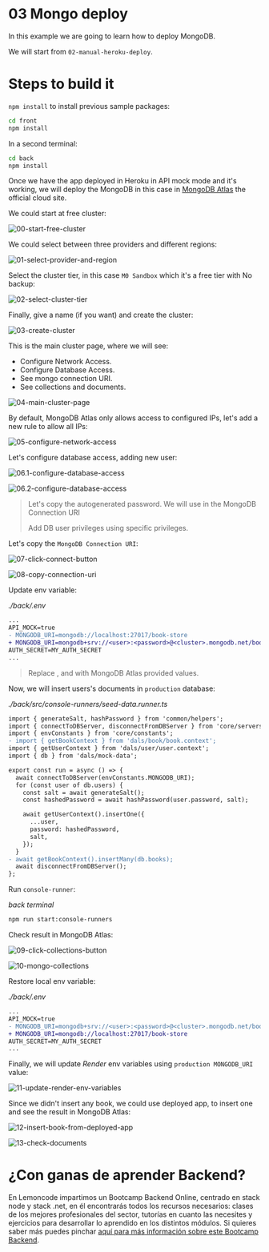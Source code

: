 # 03 Mongo deploy

In this example we are going to learn how to deploy MongoDB.

We will start from `02-manual-heroku-deploy`.

# Steps to build it

`npm install` to install previous sample packages:

```bash
cd front
npm install

```

In a second terminal:

```bash
cd back
npm install

```

Once we have the app deployed in Heroku in API mock mode and it's working, we will deploy the MongoDB in this case in [MongoDB Atlas](https://www.mongodb.com/cloud/atlas) the official cloud site.

We could start at free cluster:

![00-start-free-cluster](./readme-resources/00-start-free-cluster.png)

We could select between three providers and different regions:

![01-select-provider-and-region](./readme-resources/01-select-provider-and-region.png)

Select the cluster tier, in this case `M0 Sandbox` which it's a free tier with No backup:

![02-select-cluster-tier](./readme-resources/02-select-cluster-tier.png)

Finally, give a name (if you want) and create the cluster:

![03-create-cluster](./readme-resources/03-create-cluster.png)

This is the main cluster page, where we will see:

- Configure Network Access.
- Configure Database Access.
- See mongo connection URI.
- See collections and documents.

![04-main-cluster-page](./readme-resources/04-main-cluster-page.png)

By default, MongoDB Atlas only allows access to configured IPs, let's add a new rule to allow all IPs:

![05-configure-network-access](./readme-resources/05-configure-network-access.png)

Let's configure database access, adding new user:

![06.1-configure-database-access](./readme-resources/06.1-configure-database-access.png)

![06.2-configure-database-access](./readme-resources/06.2-configure-database-access.png)

> Let's copy the autogenerated password. We will use in the MongoDB Connection URI
>
> Add DB user privileges using specific privileges.

Let's copy the `MongoDB Connection URI`:

![07-click-connect-button](./readme-resources/07-click-connect-button.png)

![08-copy-connection-uri](./readme-resources/08-copy-connection-uri.png)

Update env variable:

_./back/.env_

```diff
...
API_MOCK=true
- MONGODB_URI=mongodb://localhost:27017/book-store
+ MONGODB_URI=mongodb+srv://<user>:<password>@<cluster>.mongodb.net/book-store?retryWrites=true&w=majority
AUTH_SECRET=MY_AUTH_SECRET
...

```

> Replace <user>, <password> and <cluster> with MongoDB Atlas provided values.

Now, we will insert users's documents in `production` database:

_./back/src/console-runners/seed-data.runner.ts_

```diff
import { generateSalt, hashPassword } from 'common/helpers';
import { connectToDBServer, disconnectFromDBServer } from 'core/servers';
import { envConstants } from 'core/constants';
- import { getBookContext } from 'dals/book/book.context';
import { getUserContext } from 'dals/user/user.context';
import { db } from 'dals/mock-data';

export const run = async () => {
  await connectToDBServer(envConstants.MONGODB_URI);
  for (const user of db.users) {
    const salt = await generateSalt();
    const hashedPassword = await hashPassword(user.password, salt);

    await getUserContext().insertOne({
      ...user,
      password: hashedPassword,
      salt,
    });
  }
- await getBookContext().insertMany(db.books);
  await disconnectFromDBServer();
};

```

Run `console-runner`:

_back terminal_

```bash
npm run start:console-runners
```

Check result in MongoDB Atlas:

![09-click-collections-button](./readme-resources/09-click-collections-button.png)

![10-mongo-collections](./readme-resources/10-mongo-collections.png)

Restore local env variable:

_./back/.env_

```diff
...
API_MOCK=true
- MONGODB_URI=mongodb+srv://<user>:<password>@<cluster>.mongodb.net/book-store?retryWrites=true&w=majority
+ MONGODB_URI=mongodb://localhost:27017/book-store
AUTH_SECRET=MY_AUTH_SECRET
...

```

Finally, we will update _Render_ env variables using `production MONGODB_URI` value:

![11-update-render-env-variables](./readme-resources/11-update-render-env-variables.png)

Since we didn't insert any book, we could use deployed app, to insert one and see the result in MongoDB Atlas:

![12-insert-book-from-deployed-app](./readme-resources/12-insert-book-from-deployed-app.png)

![13-check-documents](./readme-resources/13-check-documents.png)

# ¿Con ganas de aprender Backend?

En Lemoncode impartimos un Bootcamp Backend Online, centrado en stack node y stack .net, en él encontrarás todos los recursos necesarios: clases de los mejores profesionales del sector, tutorías en cuanto las necesites y ejercicios para desarrollar lo aprendido en los distintos módulos. Si quieres saber más puedes pinchar [aquí para más información sobre este Bootcamp Backend](https://lemoncode.net/bootcamp-backend#bootcamp-backend/banner).
